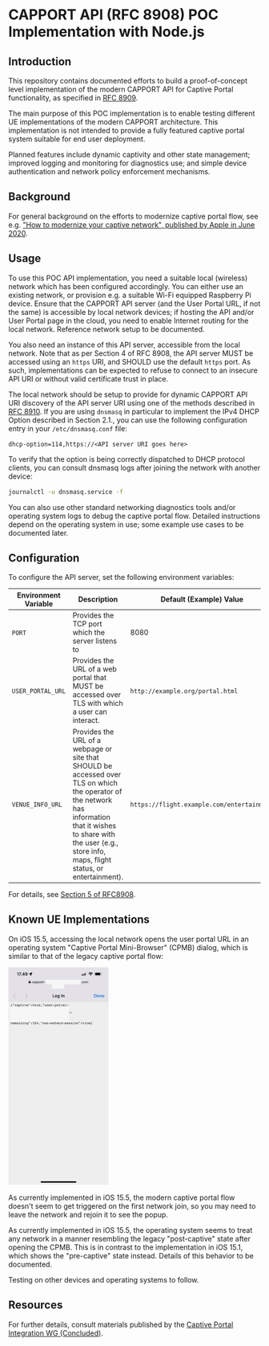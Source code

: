 # CAPPORT API (RFC 8908) POC Implementation with Node.js

## Introduction

This repository contains documented efforts to build a proof-of-concept level
implementation of the modern CAPPORT API for Captive Portal functionality, as specified in
[RFC 8909](https://datatracker.ietf.org/doc/html/rfc8908).

The main purpose of this POC implementation is to enable testing different UE
implementations of the modern CAPPORT architecture. This implementation is
not intended to provide a fully featured captive portal system suitable for end
user deployment.

Planned features include dynamic captivity and other state management; improved
logging and monitoring for diagnostics use; and simple device authentication and
network policy enforcement mechanisms.

## Background

For general background on the efforts to modernize captive portal flow, see e.g.
["How to modernize your captive network", published by Apple in June 2020](https://developer.apple.com/news/?id=q78sq5rv).

## Usage

To use this POC API implementation, you need a suitable local (wireless) network
which has been configured accordingly. You can either use an existing network,
or provision e.g. a suitable Wi-Fi equipped Raspberry Pi device. Ensure that the
CAPPORT API server (and the User Portal URL, if not the same) is accessible by
local network devices; if hosting the API and/or User Portal page in the cloud,
you need to enable Internet routing for the local network.
Reference network setup to be documented.

You also need an instance of this API server, accessible from the local network.
Note that as per Section 4 of RFC 8908, the API server MUST be accessed using an
`https` URI, and SHOULD use the default `https` port. As such, implementations
can be expected to refuse to connect to an insecure API URI or without valid
certificate trust in place.

The local network should be setup to provide for dynamic CAPPORT API URI
discovery of the API server URI using one of the methods described in
[RFC 8910](https://datatracker.ietf.org/doc/html/rfc8910). If you are using
`dnsmasq` in particular to implement the IPv4 DHCP Option described in Section
2.1., you can use the following configuration entry in your `/etc/dnsmasq.conf`
file:

```
dhcp-option=114,https://<API server URI goes here>
```

To verify that the option is being correctly dispatched to DHCP protocol
clients, you can consult dnsmasq logs after joining the network with another
device:

```sh
journalctl -u dnsmasq.service -f
```

You can also use other standard networking diagnostics tools and/or operating
system logs to debug the captive portal flow. Detailed instructions depend on
the operating system in use; some example use cases to be documented later.

## Configuration

To configure the API server, set the following environment variables:

| Environment Variable | Description                                                                                                                                                                                                                  | Default (Example) Value                    |
| -------------------- | ---------------------------------------------------------------------------------------------------------------------------------------------------------------------------------------------------------------------------- | ------------------------------------------ |
| `PORT`               | Provides the TCP port which the server listens to                                                                                                                                                                            | 8080                                       |
| `USER_PORTAL_URL`    | Provides the URL of a web portal that MUST be accessed over TLS with which a user can interact.                                                                                                                              | `http://example.org/portal.html`           |
| `VENUE_INFO_URL`     | Provides the URL of a webpage or site that SHOULD be accessed over TLS on which the operator of the network has information that it wishes to share with the user (e.g., store info, maps, flight status, or entertainment). | `https://flight.example.com/entertainment` |

For details, see [Section 5 of RFC8908](https://datatracker.ietf.org/doc/html/rfc8908#section-5).

## Known UE Implementations

On iOS 15.5, accessing the local network opens the user portal URL in an
operating system "Captive Portal Mini-Browser" (CPMB) dialog, which is similar
to that of the legacy captive portal flow:

<img src="./docs/screenshot-ios15.png" width="200">

As currently implemented in iOS 15.5, the modern captive portal flow doesn't
seem to get triggered on the first network join, so you may need to leave the
network and rejoin it to see the popup.

As currently implemented in iOS 15.5, the operating system seems to treat any
network in a manner resembling the legacy "post-captive" state after opening
the CPMB. This is in contrast to the implementation in iOS 15.1, which shows the
"pre-captive" state instead. Details of this behavior to be documented.

Testing on other devices and operating systems to follow.

## Resources

For further details, consult materials published by the
[Captive Portal Integration WG (Concluded)](https://datatracker.ietf.org/wg/capport/about/).

